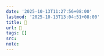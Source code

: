 ```yaml
---
date: '2025-10-13T11:27:56+08:00'
lastmod: '2025-10-13T13:04:51+08:00'
title: 󰚪
url: 󰚪
tags: []
src:
note:
---
```

